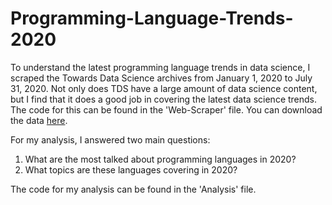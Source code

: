 # Programming-Language-Trends-2020

To understand the latest programming language trends in data science, I scraped the Towards Data Science archives from January 1, 2020 to July 31, 2020. Not only does TDS have a large amount of data science content, but I find that it does a good job in covering the latest data science trends. The code for this can be found in the 'Web-Scraper' file. You can download the data [here](https://datapane.com/hajime_153/reports/medium_tds_articles/). 

For my analysis, I answered two main questions:

1) What are the most talked about programming languages in 2020?
2) What topics are these languages covering in 2020?

The code for my analysis can be found in the 'Analysis' file. 
